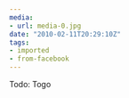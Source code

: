 ```yaml
---
media:
- url: media-0.jpg
date: "2010-02-11T20:29:10Z"
tags:
- imported
- from-facebook
---
```

Todo: Togo
